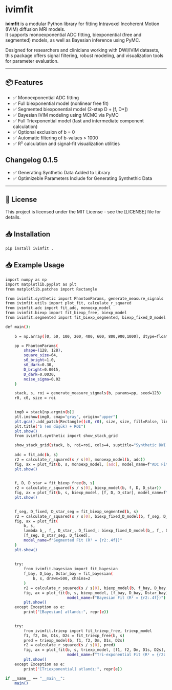 # ivimfit

**ivimfit** is a modular Python library for fitting Intravoxel Incoherent Motion (IVIM) diffusion MRI models.  
It supports monoexponential ADC fitting, biexponential (free and segmented) models, as well as Bayesian inference using PyMC.

Designed for researchers and clinicians working with DWI/IVIM datasets, this package offers signal filtering, robust modeling, and visualization tools for parameter evaluation.

---

## 📦 Features

- ✅ Monoexponential ADC fitting
- ✅ Full biexponential model (nonlinear free fit)
- ✅ Segmented biexponential model (2-step D + [f, D*])
- ✅ Bayesian IVIM modeling using MCMC via PyMC
- ✅ Full Triexponential model (fast and intermediate component calculation)
- ✅ Optional exclusion of b = 0
- ✅ Automatic filtering of b-values > 1000
- ✅ R² calculation and signal-fit visualization utilities
## Changelog 0.1.5
- ✅ Generating Synthetic Data Added to Library
- ✅ Optimizeble Parameters Include for Generating Synthethic Data
---
## 🧳 License

This project is licensed under the MIT License - see the [LICENSE] file for details.

## 📥 Installation



```bash
pip install ivimfit .
```

## 📥 Example Usage

```bash
import numpy as np
import matplotlib.pyplot as plt
from matplotlib.patches import Rectangle

from ivimfit.synthetic import PhantomParams, generate_measure_signals
from ivimfit.utils import plot_fit, calculate_r_squared
from ivimfit.adc import fit_adc, monoexp_model
from ivimfit.biexp import fit_biexp_free, biexp_model
from ivimfit.segmented import fit_biexp_segmented, biexp_fixed_D_model

def main():
    
    b = np.array([0, 50, 100, 200, 400, 600, 800,900,1000], dtype=float)

    pp = PhantomParams(
        shape=(128, 128),
        square_size=64,
        s0_bright=1.0,
        s0_dark=0.30,
        D_bright=0.0015,
        D_dark=0.0030,
        noise_sigma=0.02
    )

    stack, s, roi = generate_measure_signals(b, params=pp, seed=123)
    r0, c0, size = roi

    
    img0 = stack[np.argmin(b)]
    plt.imshow(img0, cmap="gray", origin="upper")
    plt.gca().add_patch(Rectangle((c0, r0), size, size, fill=False, linewidth=2))
    plt.title("b (en düşük) + ROI")
    plt.show()
    from ivimfit.synthetic import show_stack_grid

    show_stack_grid(stack, b, roi=roi, cols=4, suptitle="Synthetic DWI (low b → high b)")
   
    adc = fit_adc(b, s)
    r2 = calculate_r_squared(s / s[0], monoexp_model(b, adc))
    fig, ax = plot_fit(b, s, monoexp_model, [adc], model_name=f"ADC Fit (R² = {r2:.4f})")
    plt.show()

   
    f, D, D_star = fit_biexp_free(b, s)
    r2 = calculate_r_squared(s / s[0], biexp_model(b, f, D, D_star))
    fig, ax = plot_fit(b, s, biexp_model, [f, D, D_star], model_name=f"Free Fit (R² = {r2:.4f})")
    plt.show()

    
    f_seg, D_fixed, D_star_seg = fit_biexp_segmented(b, s)
    r2 = calculate_r_squared(s / s[0], biexp_fixed_D_model(b, f_seg, D_star_seg, D_fixed))
    fig, ax = plot_fit(
        b, s,
        lambda b_, f_, D_star_, D_fixed_: biexp_fixed_D_model(b_, f_, D_star_, D_fixed_),
        [f_seg, D_star_seg, D_fixed],
        model_name=f"Segmented Fit (R² = {r2:.4f})"
    )
    plt.show()
   
    
    try:
        from ivimfit.bayesian import fit_bayesian
        f_bay, D_bay, Dstar_bay = fit_bayesian(
            b, s, draws=500, chains=2
        )
        r2 = calculate_r_squared(s / s[0], biexp_model(b, f_bay, D_bay, Dstar_bay))
        fig, ax = plot_fit(b, s, biexp_model, [f_bay, D_bay, Dstar_bay],
                           model_name=f"Bayesian Fit (R² = {r2:.4f})")
        plt.show()
    except Exception as e:
        print("[Bayesian] atlandı:", repr(e))

    
    try:
        from ivimfit.triexp import fit_triexp_free, triexp_model
        f1, f2, Dm, D1s, D2s = fit_triexp_free(b, s)
        pred = triexp_model(b, f1, f2, Dm, D1s, D2s)
        r2 = calculate_r_squared(s / s[0], pred)
        fig, ax = plot_fit(b, s, triexp_model, [f1, f2, Dm, D1s, D2s],
                           model_name=f"Tri-exponential Fit (R² = {r2:.4f})")
        plt.show()
    except Exception as e:
        print("[Triexponential] atlandı:", repr(e))

if __name__ == "__main__":
    main()




